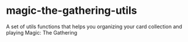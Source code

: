 # magic-the-gathering-utils
A set of utils functions that helps you organizing your card collection and playing Magic: The Gathering
